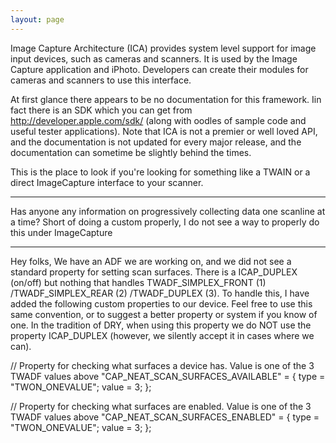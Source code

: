 ```yaml
---
layout: page
---
```




Image Capture Architecture (ICA) provides system level support for image input devices, such as cameras and scanners. It is used by the Image Capture application and iPhoto. Developers can create their modules for cameras and scanners to use this interface.

At first glance there appears to be no documentation for this framework. Iin fact there is an SDK which you can get from http://developer.apple.com/sdk/ (along with oodles of sample code and useful tester applications).  Note that ICA is not a premier or well loved API, and the documentation is not updated for every major release, and the documentation can sometime be slightly behind the times.

This is the place to look if you're looking for something like a TWAIN or a direct ImageCapture interface to your scanner.

----
Has anyone any information on progressively collecting data one scanline at a time? Short of doing a custom properly, I do not see a way to properly do this under ImageCapture


----
Hey folks,  We have an ADF we are working on, and we did not see a standard property for setting scan surfaces.  There is a ICAP_DUPLEX (on/off) but nothing that handles TWADF_SIMPLEX_FRONT (1) /TWADF_SIMPLEX_REAR (2)  /TWADF_DUPLEX (3).  To handle this, I have added the following custom properties to our device. Feel free to use this same convention, or to suggest a better property or system if you know of one.   In the tradition of DRY, when using this property we do NOT use the property ICAP_DUPLEX (however, we silently accept it in cases where we can).
    
// Property for checking what surfaces a device has. Value is one of the 3 TWADF values above
 "CAP_NEAT_SCAN_SURFACES_AVAILABLE" =             {
                type = "TWON_ONEVALUE";
                value = 3;
            };

// Property for checking what surfaces are enabled. Value is one of the 3 TWADF values above
 "CAP_NEAT_SCAN_SURFACES_ENABLED" =             {
                type = "TWON_ONEVALUE";
                value = 3;
            };
